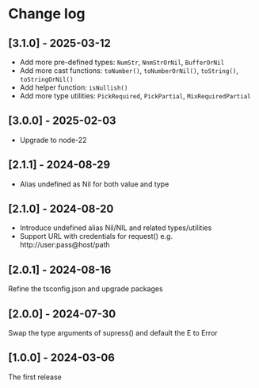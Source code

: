 # Change log

## [3.1.0] - 2025-03-12

- Add more pre-defined types: `NumStr`, `NnmStrOrNil`, `BufferOrNil`
- Add more cast functions: `toNumber()`, `toNumberOrNil()`, `toString()`, `toStringOrNil()`
- Add helper function: `isNullish()`
- Add more type utilities: `PickRequired`, `PickPartial`, `MixRequiredPartial`

## [3.0.0] - 2025-02-03

- Upgrade to node-22

## [2.1.1] - 2024-08-29

- Alias undefined as Nil for both value and type

## [2.1.0] - 2024-08-20

- Introduce undefined alias Nil/NIL and related types/utilities
- Support URL with credentials for request()
  e.g. http://user:pass@host/path

## [2.0.1] - 2024-08-16

Refine the tsconfig.json and upgrade packages

## [2.0.0] - 2024-07-30

Swap the type arguments of supress() and default the E to Error

## [1.0.0] - 2024-03-06

The first release
